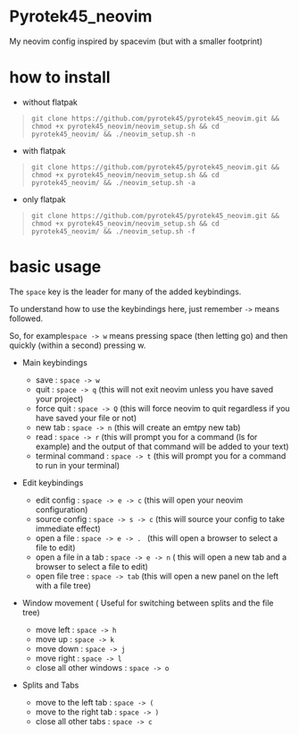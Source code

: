# Pyrotek45_neovim
My neovim config inspired by spacevim (but with a smaller footprint)

# how to install 

- without flatpak
> `git clone https://github.com/pyrotek45/pyrotek45_neovim.git && chmod +x pyrotek45_neovim/neovim_setup.sh && cd pyrotek45_neovim/ && ./neovim_setup.sh -n`
- with flatpak
> `git clone https://github.com/pyrotek45/pyrotek45_neovim.git && chmod +x pyrotek45_neovim/neovim_setup.sh && cd pyrotek45_neovim/ && ./neovim_setup.sh -a`
- only flatpak
> `git clone https://github.com/pyrotek45/pyrotek45_neovim.git && chmod +x pyrotek45_neovim/neovim_setup.sh && cd pyrotek45_neovim/ && ./neovim_setup.sh -f`

# basic usage

The `space` key is the leader for many of the added keybindings.

To understand how to use the keybindings here, just remember `->` means followed. 

So, for example`space -> w` means pressing space (then letting go) and then quickly (within a second) pressing w.

- Main keybindings
  - save : `space -> w`
  - quit : `space -> q` (this will not exit neovim unless you have saved your project)
  - force quit : `space -> Q` (this will force neovim to quit regardless if you have saved your file or not)
  - new tab : `space -> n` (this will create an emtpy new tab)
  - read : `space -> r` (this will prompt you for a command (ls for example) and the output of that command will be added to your text)
  - terminal command : `space -> t` (this will prompt you for a command to run in your terminal)
 
- Edit keybindings
  - edit config : `space -> e -> c` (this will open your neovim configuration)
  - source config : `space -> s -> c` (this will source your config to take immediate effect)
  - open a file : `space -> e -> . ` (this will open a browser to select a file to edit)
  - open a file in a tab : `space -> e -> n` ( this will open a new tab and a browser to select a file to edit)
  - open file tree : `space -> tab` (this will open a new panel on the left with a file tree)

- Window movement ( Useful for switching between splits and the file tree)
  - move left : `space -> h`
  - move up : `space -> k`
  - move down : `space -> j`
  - move right : `space -> l`
  - close all other windows : `space -> o`

- Splits and Tabs
  - move to the left tab : `space -> (`
  - move to the right tab : `space -> )`
  - close all other tabs : `space -> c `

